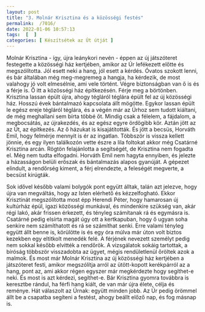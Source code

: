 ```yaml
---
layout: post
title: "3. Molnár Krisztina és a közösségi festés"
permalink:  /7016/ 
date: 2022-01-06 10:57:13
tags:  [  ] 
categories: [ Készítsétek az Út útját ]
---
```

Molnár Krisztina - így, újra leánykori nevén - éppen az új játszóteret festegette a közösségi ház kertjében, amikor az Úr lefékezett előtte és megszólította. Jól esett neki a hang, jól esett a kérdés. Óvatos szokott lenni, és bár általában még meg-megremeg a hangja, ha kérdezik, de most valahogy jó volt elmesélnie, ami vele történt. Végre biztonságban van ő is és a férje is. Ő itt a közösségi ház építkezésén. Férje meg a börtönben. Krisztina lassan épült újra, ahogy tégláról téglára épült fel az új közösségi ház. Hosszú évek bántalmazó kapcsolata állt mögötte. Egykor lassan épült le egész ereje tégláról téglára, és a végén már az Úrhoz sem tudott kiáltani, de még meghallani sem bírta többé őt. Mindig csak a félelem, a fájdalom, a megbocsátás, az újrakezdés, és az egész egyre ördögibb kör. Aztán jött az az Út, az építkezés. Az ő házukat is kisajátították. És jött a becsüs, Horváth Emil, hogy felmérje mennyit is ér az ingatlan. Többször is vissza kellett jönnie, és egy ilyen találkozón vette észre a lila foltokat akkor még Csatárné Krisztina arcán. Rögtön felajánlotta a segítségét, de Krisztina nem fogadta el. Még nem tudta elfogadni. Horváth Emil nem hagyta ennyiben, és jelezte a házasságon belüli erőszak és bántalmazás alapos gyanúját. A gépezet elindult, a rendőrség kiment, a férj elrendezte, a feleségét megverte, a becsüst kirúgták. 

Sok idővel később valami bolygók pont együtt álltak, talán azt jelezve, hogy újra van megváltás, hogy az Isten elérhető és kézzelfogható. Ekkor Krisztinát megszólította most épp Herendi Péter, hogy hamarosan új kultúrház épül, igazi közösségi munkával, és mindenkire szükség van, akár régi lakó, akár frissen érkezett, és tényleg számítanak rá és egymásra is. Csatárné pedig elsírta magát úgy ott a kertkapuban, hogy ő ugyan soha senkire nem számíthatott és rá se számíthat senki. Erre valami tényleg együtt állt benne is, körülötte is és egy óra múlva már úton volt biztos kezekben egy eltitkolt menedék felé. A férjének nevezett személyt pedig nem sokkal később elvitték a rendőrök. A vizsgálatok sokáig tartottak, a bíróság többször visszadobta az ügyet, mégis rendületlenül őröltek azok a malmok. És most már Molnár Krisztina az új közösségi ház kertjében a játszóteret festi, amikor megszólítja arról az ütött-kopott kerékpárról az a hang, pont az, ami akkor régen egyszer már megkérdezte hogy segíthet-e neki. És most is azt kérdezi, segíthet-e. Bár Krisztina gyomra továbbra is keresztbe rándul, ha férfi hang kiált, de van már újra élete, célja és reménye. Hát válaszolt az Úrnak: együtt minden jobb. Az Úr pedig örömmel állt be a csapatba segíteni a festést, ahogy beállt előző nap, és fog másnap is.
